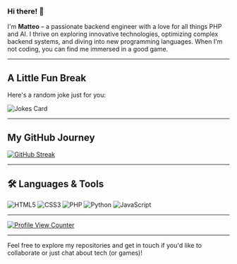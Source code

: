 ### Hi there! 👋

I'm **Matteo** – a passionate backend engineer with a love for all things PHP and AI. I thrive on exploring innovative technologies, optimizing complex backend systems, and diving into new programming languages. When I'm not coding, you can find me immersed in a good game.

---

## A Little Fun Break

Here's a random joke just for you:

![Jokes Card](https://readme-jokes.vercel.app/api)

---

## My GitHub Journey

[![GitHub Streak](https://streak-stats.demolab.com/?user=MatteoFattorini)](https://git.io/streak-stats)

---

## 🛠️ Languages & Tools

![HTML5](https://img.shields.io/badge/HTML5-E34F26?style=for-the-badge&logo=html5&logoColor=white)
![CSS3](https://img.shields.io/badge/CSS3-1572B6?style=for-the-badge&logo=css3&logoColor=white)
![PHP](https://img.shields.io/badge/PHP-777BB4?style=for-the-badge&logo=php&logoColor=white)
![Python](https://img.shields.io/badge/Python-3776AB?style=for-the-badge&logo=python&logoColor=white)
![JavaScript](https://img.shields.io/badge/JavaScript-F7DF1E?style=for-the-badge&logo=javascript&logoColor=black)

---

[![Profile View Counter](https://komarev.com/ghpvc/?username=MatteoFattorini)](https://github.com/MatteoFattorini)

---

Feel free to explore my repositories and get in touch if you'd like to collaborate or just chat about tech (or games)!
